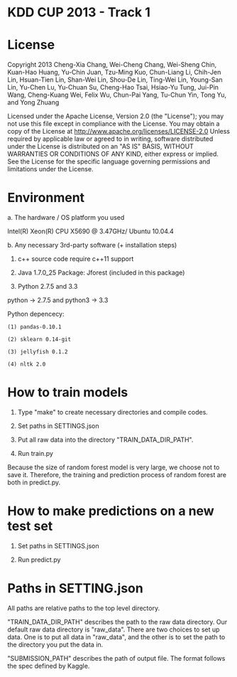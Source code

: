 KDD CUP 2013 - Track 1
===================

# License
Copyright 2013 Cheng-Xia Chang, Wei-Cheng Chang, Wei-Sheng Chin, Kuan-Hao Huang, Yu-Chin Juan, Tzu-Ming Kuo, Chun-Liang Li, Chih-Jen Lin, Hsuan-Tien Lin, Shan-Wei Lin, Shou-De Lin, Ting-Wei Lin, Young-San Lin, Yu-Chen Lu, Yu-Chuan Su, Cheng-Hao Tsai, Hsiao-Yu Tung, Jui-Pin Wang, Cheng-Kuang Wei, Felix Wu, Chun-Pai Yang, Tu-Chun Yin, Tong Yu, and Yong Zhuang

Licensed under the Apache License, Version 2.0 (the "License");
you may not use this file except in compliance with the License.
You may obtain a copy of the License at
http://www.apache.org/licenses/LICENSE-2.0
Unless required by applicable law or agreed to in writing, software
distributed under the License is distributed on an "AS IS" BASIS,
WITHOUT WARRANTIES OR CONDITIONS OF ANY KIND, either express or implied.
See the License for the specific language governing permissions and
limitations under the License.

# Environment
a. The hardware / OS platform you used

Intel(R) Xeon(R) CPU X5690  @ 3.47GHz/ Ubuntu 10.04.4

b. Any necessary 3rd-party software (+ installation steps)

1) c++ source code require c++11 support

2) Java 1.7.0_25
Package: Jforest (included in this package)

3) Python 2.7.5 and 3.3

python -> 2.7.5 and python3 -> 3.3

Python depencecy:

	(1) pandas-0.10.1

	(2) sklearn 0.14-git

	(3) jellyfish 0.1.2

	(4) nltk 2.0

# How to train models
1) Type "make" to create necessary directories and compile codes. 

2) Set paths in SETTINGS.json

3) Put all raw data into the directory "TRAIN_DATA_DIR_PATH".

4) Run train.py

Because the size of random forest model is very large, we choose not to 
save it. Therefore, the training and prediction process of random forest 
are both in predict.py. 

# How to make predictions on a new test set
1) Set paths in SETTINGS.json

2) Run predict.py

# Paths in SETTING.json
All paths are relative paths to the top level directory.

"TRAIN_DATA_DIR_PATH" describes the path to the raw data directory. Our default raw data directory is "raw_data". There are two choices to set up data. One is to put all data in "raw_data", and the other is to set the path to the directory you put the data in.

"SUBMISSION_PATH" describes the path of output file. The format follows the spec defined by Kaggle.
